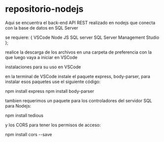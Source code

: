 # repositorio-nodejs

Aqui se encuentra el back-end API REST realizado en nodejs que conecta con la base de datos en SQL Server 

se requiere: {
 VSCode
 Node JS
 SQL server
 SQL Server Management Studio
};

realice la descarga de los archivos en una carpeta de preferencia con la que luego vaya a iniciar en VSCode

instalaciones para su uso en VSCode

en la terminal de VSCode instale el paquete express, body-parser,
para instalar esos paquetes use el siguiente código:

npm install express
npm install body-parser

tambien requerimos un paquete para los controladores del servidor SQL para Nodejs:

npm install tedious

y los CORS para tener los permisos de acceso:

npm install cors --save




